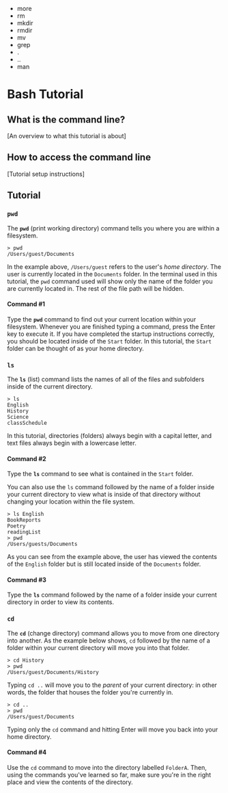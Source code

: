- more
- rm
- mkdir
- rmdir
- mv
- grep
- .
- ..
- man

# Bash Tutorial

## What is the command line?
[An overview to what this tutorial is about]

## How to access the command line
[Tutorial setup instructions]

## Tutorial
### `pwd`
The **`pwd`** (print working directory) command tells you where you are within a filesystem.

	> pwd
	/Users/guest/Documents
	
In the example above, `/Users/guest` refers to the user's _home directory_. The user is currently located in the `Documents` folder. In the terminal used in this tutorial, the `pwd` command used will show only the name of the folder you are currently located in. The rest of the file path will be hidden.
#### Command #1
Type the **`pwd`** command to find out your current location within your filesystem. Whenever you are finished typing a command, press the Enter key to execute it. If you have completed the startup instructions correctly, you should be located inside of the `Start` folder. In this tutorial, the `Start` folder can be thought of as your home directory.

### `ls`
The **`ls`** (list) command lists the names of all of the files and subfolders inside of the current directory. 

	> ls
	English
	History
	Science
	classSchedule
	
In this tutorial, directories (folders) always begin with a capital letter, and text files always begin with a lowercase letter.
#### Command #2
Type the **`ls`** command to see what is contained in the `Start` folder.

You can also use the `ls` command followed by the name of a folder inside your current directory to view what is inside of that directory without changing your location within the file system.

	> ls English
	BookReports
	Poetry
	readingList
	> pwd
	/Users/guests/Documents
	
As you can see from the example above, the user has viewed the contents of the `English` folder but is still located inside of the `Documents` folder.
#### Command #3
Type the **`ls`** command followed by the name of a folder inside your current directory in order to view its contents.

### `cd`
The **`cd`** (change directory) command allows you to move from one directory into another. As the example below shows, `cd` followed by the name of a folder within your current directory will move you into that folder.

	> cd History
	> pwd
	/Users/guest/Documents/History
	
Typing `cd ..` will move you to the _parent_ of your current directory: in other words, the folder that houses the folder you're currently in.

	> cd ..
	> pwd
	/Users/guest/Documents

Typing only the `cd` command and hitting Enter will move you back into your home directory.
#### Command #4
Use the `cd` command to move into the directory labelled `FolderA`. Then, using the commands you've learned so far, make sure you're in the right place and view the contents of the directory.
